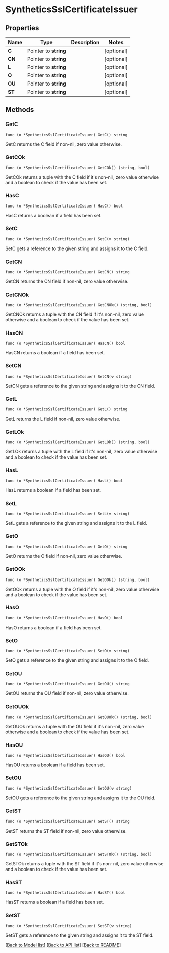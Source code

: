 # SyntheticsSslCertificateIssuer

## Properties

Name | Type | Description | Notes
------------ | ------------- | ------------- | -------------
**C** | Pointer to **string** |  | [optional] 
**CN** | Pointer to **string** |  | [optional] 
**L** | Pointer to **string** |  | [optional] 
**O** | Pointer to **string** |  | [optional] 
**OU** | Pointer to **string** |  | [optional] 
**ST** | Pointer to **string** |  | [optional] 

## Methods

### GetC

`func (o *SyntheticsSslCertificateIssuer) GetC() string`

GetC returns the C field if non-nil, zero value otherwise.

### GetCOk

`func (o *SyntheticsSslCertificateIssuer) GetCOk() (string, bool)`

GetCOk returns a tuple with the C field if it's non-nil, zero value otherwise
and a boolean to check if the value has been set.

### HasC

`func (o *SyntheticsSslCertificateIssuer) HasC() bool`

HasC returns a boolean if a field has been set.

### SetC

`func (o *SyntheticsSslCertificateIssuer) SetC(v string)`

SetC gets a reference to the given string and assigns it to the C field.

### GetCN

`func (o *SyntheticsSslCertificateIssuer) GetCN() string`

GetCN returns the CN field if non-nil, zero value otherwise.

### GetCNOk

`func (o *SyntheticsSslCertificateIssuer) GetCNOk() (string, bool)`

GetCNOk returns a tuple with the CN field if it's non-nil, zero value otherwise
and a boolean to check if the value has been set.

### HasCN

`func (o *SyntheticsSslCertificateIssuer) HasCN() bool`

HasCN returns a boolean if a field has been set.

### SetCN

`func (o *SyntheticsSslCertificateIssuer) SetCN(v string)`

SetCN gets a reference to the given string and assigns it to the CN field.

### GetL

`func (o *SyntheticsSslCertificateIssuer) GetL() string`

GetL returns the L field if non-nil, zero value otherwise.

### GetLOk

`func (o *SyntheticsSslCertificateIssuer) GetLOk() (string, bool)`

GetLOk returns a tuple with the L field if it's non-nil, zero value otherwise
and a boolean to check if the value has been set.

### HasL

`func (o *SyntheticsSslCertificateIssuer) HasL() bool`

HasL returns a boolean if a field has been set.

### SetL

`func (o *SyntheticsSslCertificateIssuer) SetL(v string)`

SetL gets a reference to the given string and assigns it to the L field.

### GetO

`func (o *SyntheticsSslCertificateIssuer) GetO() string`

GetO returns the O field if non-nil, zero value otherwise.

### GetOOk

`func (o *SyntheticsSslCertificateIssuer) GetOOk() (string, bool)`

GetOOk returns a tuple with the O field if it's non-nil, zero value otherwise
and a boolean to check if the value has been set.

### HasO

`func (o *SyntheticsSslCertificateIssuer) HasO() bool`

HasO returns a boolean if a field has been set.

### SetO

`func (o *SyntheticsSslCertificateIssuer) SetO(v string)`

SetO gets a reference to the given string and assigns it to the O field.

### GetOU

`func (o *SyntheticsSslCertificateIssuer) GetOU() string`

GetOU returns the OU field if non-nil, zero value otherwise.

### GetOUOk

`func (o *SyntheticsSslCertificateIssuer) GetOUOk() (string, bool)`

GetOUOk returns a tuple with the OU field if it's non-nil, zero value otherwise
and a boolean to check if the value has been set.

### HasOU

`func (o *SyntheticsSslCertificateIssuer) HasOU() bool`

HasOU returns a boolean if a field has been set.

### SetOU

`func (o *SyntheticsSslCertificateIssuer) SetOU(v string)`

SetOU gets a reference to the given string and assigns it to the OU field.

### GetST

`func (o *SyntheticsSslCertificateIssuer) GetST() string`

GetST returns the ST field if non-nil, zero value otherwise.

### GetSTOk

`func (o *SyntheticsSslCertificateIssuer) GetSTOk() (string, bool)`

GetSTOk returns a tuple with the ST field if it's non-nil, zero value otherwise
and a boolean to check if the value has been set.

### HasST

`func (o *SyntheticsSslCertificateIssuer) HasST() bool`

HasST returns a boolean if a field has been set.

### SetST

`func (o *SyntheticsSslCertificateIssuer) SetST(v string)`

SetST gets a reference to the given string and assigns it to the ST field.


[[Back to Model list]](../README.md#documentation-for-models) [[Back to API list]](../README.md#documentation-for-api-endpoints) [[Back to README]](../README.md)


